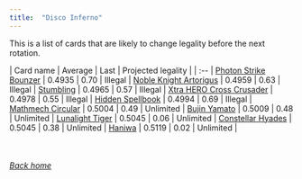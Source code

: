 ```yaml
---
title:  "Disco Inferno"
---
```


This is a list of cards that are likely to change legality before the next rotation.

| Card name | Average | Last | Projected legality |
| :-- |
[Photon Strike Bounzer](https://db.ygoprodeck.com/card/?search=Photon%20Strike%20Bounzer) | 0.4935 | 0.70 | Illegal |
[Noble Knight Artorigus](https://db.ygoprodeck.com/card/?search=Noble%20Knight%20Artorigus) | 0.4959 | 0.63 | Illegal |
[Stumbling](https://db.ygoprodeck.com/card/?search=Stumbling) | 0.4965 | 0.57 | Illegal |
[Xtra HERO Cross Crusader](https://db.ygoprodeck.com/card/?search=Xtra%20HERO%20Cross%20Crusader) | 0.4978 | 0.55 | Illegal |
[Hidden Spellbook](https://db.ygoprodeck.com/card/?search=Hidden%20Spellbook) | 0.4994 | 0.69 | Illegal |
[Mathmech Circular](https://db.ygoprodeck.com/card/?search=Mathmech%20Circular) | 0.5004 | 0.49 | Unlimited |
[Bujin Yamato](https://db.ygoprodeck.com/card/?search=Bujin%20Yamato) | 0.5009 | 0.48 | Unlimited |
[Lunalight Tiger](https://db.ygoprodeck.com/card/?search=Lunalight%20Tiger) | 0.5045 | 0.06 | Unlimited |
[Constellar Hyades](https://db.ygoprodeck.com/card/?search=Constellar%20Hyades) | 0.5045 | 0.38 | Unlimited |
[Haniwa](https://db.ygoprodeck.com/card/?search=Haniwa) | 0.5119 | 0.02 | Unlimited |

<br>

###### [Back home](index)